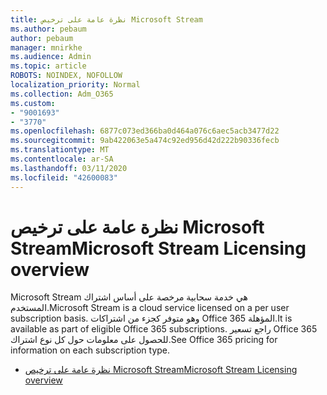 ```yaml
---
title: نظرة عامة على ترخيص Microsoft Stream
ms.author: pebaum
author: pebaum
manager: mnirkhe
ms.audience: Admin
ms.topic: article
ROBOTS: NOINDEX, NOFOLLOW
localization_priority: Normal
ms.collection: Adm_O365
ms.custom:
- "9001693"
- "3770"
ms.openlocfilehash: 6877c073ed366ba0d464a076c6aec5acb3477d22
ms.sourcegitcommit: 9ab422063e5a474c92ed956d42d222b90336fecb
ms.translationtype: MT
ms.contentlocale: ar-SA
ms.lasthandoff: 03/11/2020
ms.locfileid: "42600083"
---
```

# <a name="microsoft-stream-licensing-overview"></a><span data-ttu-id="a7732-102">نظرة عامة على ترخيص Microsoft Stream</span><span class="sxs-lookup"><span data-stu-id="a7732-102">Microsoft Stream Licensing overview</span></span>

<span data-ttu-id="a7732-103">Microsoft Stream هي خدمة سحابية مرخصة على أساس اشتراك المستخدم.</span><span class="sxs-lookup"><span data-stu-id="a7732-103">Microsoft Stream is a cloud service licensed on a per user subscription basis.</span></span> <span data-ttu-id="a7732-104">وهو متوفر كجزء من اشتراكات Office 365 المؤهلة.</span><span class="sxs-lookup"><span data-stu-id="a7732-104">It is available as part of eligible Office 365 subscriptions.</span></span> <span data-ttu-id="a7732-105">راجع تسعير Office 365 للحصول على معلومات حول كل نوع اشتراك.</span><span class="sxs-lookup"><span data-stu-id="a7732-105">See Office 365 pricing for information on each subscription type.</span></span>

- [<span data-ttu-id="a7732-106">نظرة عامة على ترخيص Microsoft Stream</span><span class="sxs-lookup"><span data-stu-id="a7732-106">Microsoft Stream Licensing overview</span></span>](https://docs.microsoft.com/stream/license-overview)